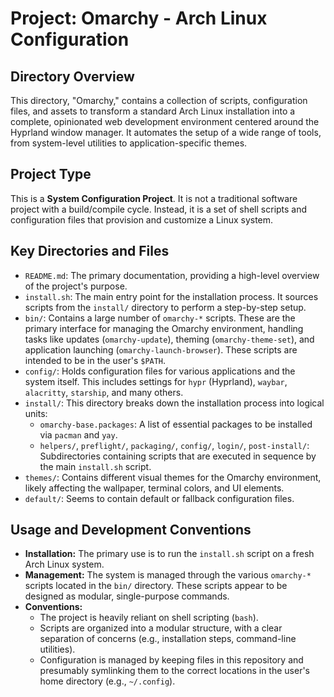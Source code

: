 # Project: Omarchy - Arch Linux Configuration

## Directory Overview

This directory, "Omarchy," contains a collection of scripts, configuration files, and assets to transform a standard Arch Linux installation into a complete, opinionated web development environment centered around the Hyprland window manager. It automates the setup of a wide range of tools, from system-level utilities to application-specific themes.

## Project Type

This is a **System Configuration Project**. It is not a traditional software project with a build/compile cycle. Instead, it is a set of shell scripts and configuration files that provision and customize a Linux system.

## Key Directories and Files

*   `README.md`: The primary documentation, providing a high-level overview of the project's purpose.
*   `install.sh`: The main entry point for the installation process. It sources scripts from the `install/` directory to perform a step-by-step setup.
*   `bin/`: Contains a large number of `omarchy-*` scripts. These are the primary interface for managing the Omarchy environment, handling tasks like updates (`omarchy-update`), theming (`omarchy-theme-set`), and application launching (`omarchy-launch-browser`). These scripts are intended to be in the user's `$PATH`.
*   `config/`: Holds configuration files for various applications and the system itself. This includes settings for `hypr` (Hyprland), `waybar`, `alacritty`, `starship`, and many others.
*   `install/`: This directory breaks down the installation process into logical units:
    *   `omarchy-base.packages`: A list of essential packages to be installed via `pacman` and `yay`.
    *   `helpers/`, `preflight/`, `packaging/`, `config/`, `login/`, `post-install/`: Subdirectories containing scripts that are executed in sequence by the main `install.sh` script.
*   `themes/`: Contains different visual themes for the Omarchy environment, likely affecting the wallpaper, terminal colors, and UI elements.
*   `default/`: Seems to contain default or fallback configuration files.

## Usage and Development Conventions

*   **Installation:** The primary use is to run the `install.sh` script on a fresh Arch Linux system.
*   **Management:** The system is managed through the various `omarchy-*` scripts located in the `bin/` directory. These scripts appear to be designed as modular, single-purpose commands.
*   **Conventions:**
    *   The project is heavily reliant on shell scripting (`bash`).
    *   Scripts are organized into a modular structure, with a clear separation of concerns (e.g., installation steps, command-line utilities).
    *   Configuration is managed by keeping files in this repository and presumably symlinking them to the correct locations in the user's home directory (e.g., `~/.config`).
